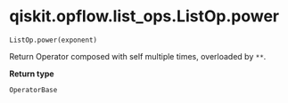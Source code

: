 # qiskit.opflow\.list\_ops.ListOp.power

`ListOp.power(exponent)`

Return Operator composed with self multiple times, overloaded by `**`.

**Return type**

`OperatorBase`
